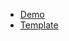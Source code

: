 + [Demo](https://yurakichalo.github.io/AirBNB/)
+ [Template](https://www.figma.com/file/MUTaFua1Aaf2kAmfwLUPnswr/AirBnB%3A-Listing-details?node-id=0%3A1)